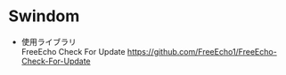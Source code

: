 # Swindom

 - 使用ライブラリ<br>
FreeEcho Check For Update</a>
https://github.com/FreeEcho1/FreeEcho-Check-For-Update<br>
